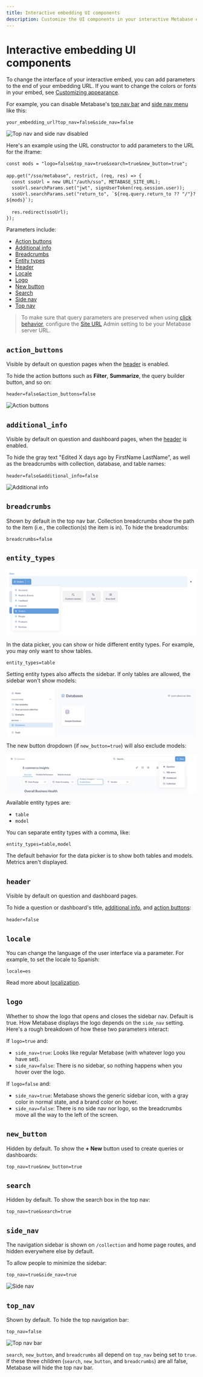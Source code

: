 ```yaml
---
title: Interactive embedding UI components
description: Customize the UI components in your interactive Metabase embed by adding parameters to the embedding URL.
---
```


# Interactive embedding UI components

To change the interface of your interactive embed, you can add parameters to the end of your embedding URL. If you want to change the colors or fonts in your embed, see [Customizing appearance](../configuring-metabase/appearance.md).

For example, you can disable Metabase's [top nav bar](#top_nav) and [side nav menu](#side_nav) like this:

```
your_embedding_url?top_nav=false&side_nav=false
```

![Top nav and side nav disabled](./images/no-top-no-side.png)

Here's an example using the URL constructor to add parameters to the URL for the iframe:

```tsx
const mods = "logo=false&top_nav=true&search=true&new_button=true";

app.get("/sso/metabase", restrict, (req, res) => {
  const ssoUrl = new URL("/auth/sso", METABASE_SITE_URL);
  ssoUrl.searchParams.set("jwt", signUserToken(req.session.user));
  ssoUrl.searchParams.set("return_to", `${req.query.return_to ?? "/"}?${mods}`);

  res.redirect(ssoUrl);
});
```

Parameters include:

- [Action buttons](#action_buttons)
- [Additional info](#additional_info)
- [Breadcrumbs](#breadcrumbs)
- [Entity types](#entity_types)
- [Header](#header)
- [Locale](#locale)
- [Logo](#logo)
- [New button](#new_button)
- [Search](#search)
- [Side nav](#side_nav)
- [Top nav](#top_nav)

> To make sure that query parameters are preserved when using [click behavior](../dashboards/interactive.md#customizing-click-behavior), configure the [Site URL](../configuring-metabase/settings.md#site-url) Admin setting to be your Metabase server URL.

## `action_buttons`

Visible by default on question pages when the [header](#header) is enabled.

To hide the action buttons such as **Filter**, **Summarize**, the query builder button, and so on:

```
header=false&action_buttons=false
```

![Action buttons](./images/action-buttons.png)

## `additional_info`

Visible by default on question and dashboard pages, when the [header](#header) is enabled.

To hide the gray text "Edited X days ago by FirstName LastName", as well as the breadcrumbs with collection, database, and table names:

`header=false&additional_info=false`

![Additional info](./images/additional-info.png)

## `breadcrumbs`

Shown by default in the top nav bar. Collection breadcrumbs show the path to the item (i.e., the collection(s) the item is in). To hide the breadcrumbs:

```
breadcrumbs=false
```

## `entity_types`

![Entity types in the data picker](./images/data-picker.png)

In the data picker, you can show or hide different entity types. For example, you may only want to show tables.

```
entity_types=table
```

Setting entity types also affects the sidebar. If only tables are allowed, the sidebar won't show models:

![Sidebar without models](./images/sidebar-without-models.png)

The new button dropdown (if `new_button=true`) will also exclude models:

![New button](./images/new-button-dropdown.png)

Available entity types are:

- `table`
- `model`

You can separate entity types with a comma, like:

```
entity_types=table,model
```

The default behavior for the data picker is to show both tables and models. Metrics aren't displayed.

## `header`

Visible by default on question and dashboard pages.

To hide a question or dashboard's title, [additional info](#additional_info), and [action buttons](#action_buttons):

`header=false`

## `locale`

You can change the language of the user interface via a parameter. For example, to set the locale to Spanish:

```
locale=es
```

Read more about [localization](../configuring-metabase/localization.md).

## `logo`

Whether to show the logo that opens and closes the sidebar nav. Default is true. How Metabase displays the logo depends on the `side_nav` setting. Here's a rough breakdown of how these two parameters interact:

If `logo=true` and:

- `side_nav=true`: Looks like regular Metabase (with whatever logo you have set).
- `side_nav=false`: There is no sidebar, so nothing happens when you hover over the logo.

If `logo=false` and:

- `side_nav=true`: Metabase shows the generic sidebar icon, with a gray color in normal state, and a brand color on hover.
- `side_nav=false`: There is no side nav nor logo, so the breadcrumbs move all the way to the left of the screen.

## `new_button`

Hidden by default. To show the **+ New** button used to create queries or dashboards:

```
top_nav=true&new_button=true
```

## `search`

Hidden by default. To show the search box in the top nav:

```
top_nav=true&search=true
```

## `side_nav`

The navigation sidebar is shown on `/collection` and home page routes, and hidden everywhere else by default.

To allow people to minimize the sidebar:

```
top_nav=true&side_nav=true
```

![Side nav](./images/side-nav.png)

## `top_nav`

Shown by default. To hide the top navigation bar:

```
top_nav=false
```

![Top nav bar](./images/top-nav.png)

`search`, `new_button`, and `breadcrumbs` all depend on `top_nav` being set to `true`. If these three children (`search`, `new_button`, and `breadcrumbs`) are all false, Metabase will hide the top nav bar.
